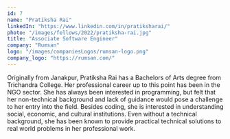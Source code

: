 ```yaml
---
id: 7
name: "Pratiksha Rai"
linkedIn: "https://www.linkedin.com/in/pratiksharai/"
photo: "/images/fellows/2022/pratiksha-rai.jpg"
title: "Associate Software Engineer"
company: "Rumsan"
logo: "/images/companiesLogos/rumsan-logo.png"
company_logo: "https://rumsan.com/"
---
```


Originally from Janakpur, Pratiksha Rai has a Bachelors of Arts degree from Trichandra College. Her professional career up to this point has been in the NGO sector. She has always been interested in programming, but felt that her non-technical background and lack of guidance would pose a challenge to her entry into the field. Besides coding, she is interested in understanding social, economic, and cultural institutions. Even without a technical background, she has been known to provide practical technical solutions to real world problems in her professional work.
